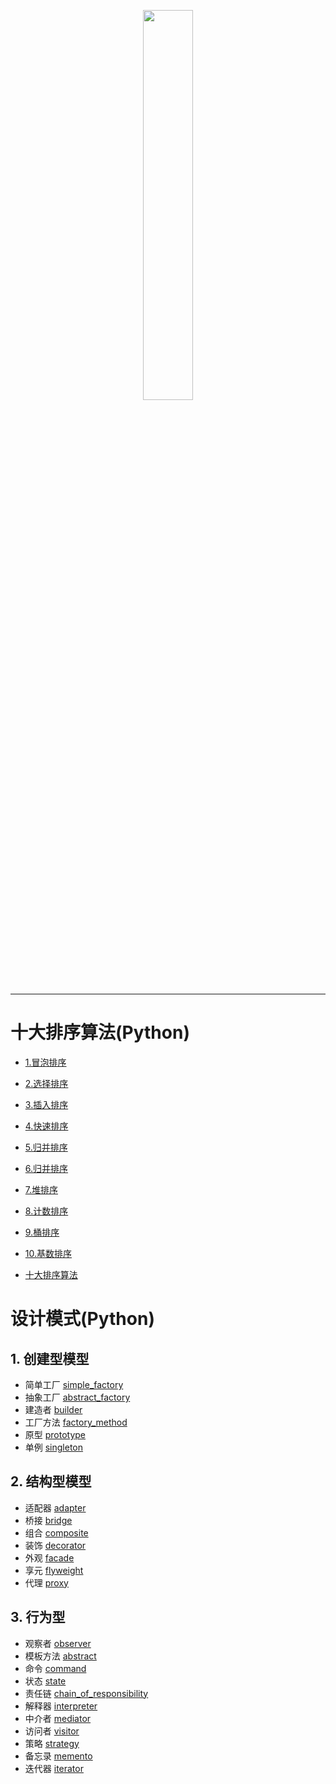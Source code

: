 <p align="center"><img width="40%" src="https://github.com/Walhalla-Summary/Algorithm/blob/master/alg.png" /></p>

--------------------------------------------------------------------------------


# 十大排序算法(Python)

- [1.冒泡排序](https://github.com/Walhalla-Summary/Algorithm/blob/master/TopTenSort/1_Bubble_Sort.md)

- [2.选择排序](https://github.com/Walhalla-Summary/Algorithm/blob/master/TopTenSort/2_Select_Sort.md)

- [3.插入排序](https://github.com/Walhalla-Summary/Algorithm/blob/master/TopTenSort/3_Insert_Sort.md)

- [4.快速排序](https://github.com/Walhalla-Summary/Algorithm/blob/master/TopTenSort/4_Quick_Sort.md)

- [5.归并排序](https://github.com/Walhalla-Summary/Algorithm/blob/master/TopTenSort/5_Merge_Sort.md)

- [6.归并排序](https://github.com/Walhalla-Summary/Algorithm/blob/master/TopTenSort/6_Shell_Sort.md)

- [7.堆排序](https://github.com/Walhalla-Summary/Algorithm/blob/master/TopTenSort/7_Heap_Sort.md)

- [8.计数排序](https://github.com/Walhalla-Summary/Algorithm/blob/master/TopTenSort/8_Count_Sort.md)

- [9.桶排序](https://github.com/Walhalla-Summary/Algorithm/blob/master/TopTenSort/9_Bucket_Sort.md)

- [10.基数排序](https://github.com/Walhalla-Summary/Algorithm/blob/master/TopTenSort/10_Radix_Sort.md)

- [十大排序算法](https://github.com/Walhalla-Summary/Algorithm/blob/master/TopTenSort/Top_Ten_Sequences.md)


# 设计模式(Python)

## 1. 创建型模型

- 简单工厂 [simple_factory](https://github.com/Walhalla-Summary/Algorithm/blob/master/Design_Mode/create_model/simple_factory.py)
- 抽象工厂 [abstract_factory](https://github.com/Walhalla-Summary/Algorithm/blob/master/Design_Mode/create_model/abstract_factory.py)
- 建造者   [builder](https://github.com/Walhalla-Summary/Algorithm/blob/master/Design_Mode/create_model/builder.py)
- 工厂方法 [factory_method](https://github.com/Walhalla-Summary/Algorithm/blob/master/Design_Mode/create_model/factory_mothed.py)
- 原型     [prototype](https://github.com/Walhalla-Summary/Algorithm/blob/master/Design_Mode/create_model/proto_type.py)
- 单例     [singleton](https://github.com/Walhalla-Summary/Algorithm/blob/master/Design_Mode/create_model/singleton.py)


## 2. 结构型模型

- 适配器 [adapter](https://github.com/Walhalla-Summary/Algorithm/blob/master/Design_Mode/structural_model/adapter.py)
- 桥接   [bridge](https://github.com/Walhalla-Summary/Algorithm/blob/master/Design_Mode/structural_model/bridge.py)
- 组合   [composite](https://github.com/Walhalla-Summary/Algorithm/blob/master/Design_Mode/structural_model/composite.py)
- 装饰   [decorator](https://github.com/Walhalla-Summary/Algorithm/blob/master/Design_Mode/structural_model/decorator.py)
- 外观   [facade](https://github.com/Walhalla-Summary/Algorithm/blob/master/Design_Mode/structural_model/facade.py)
- 享元   [flyweight](https://github.com/Walhalla-Summary/Algorithm/blob/master/Design_Mode/structural_model/flyweight.py)
- 代理   [proxy](https://github.com/Walhalla-Summary/Algorithm/blob/master/Design_Mode/structural_model/proxy.py)

## 3. 行为型

- 观察者   [observer](https://github.com/Walhalla-Summary/Algorithm/blob/master/Design_Mode/behavioral_model/observer.py)
- 模板方法 [abstract](https://github.com/Walhalla-Summary/Algorithm/blob/master/Design_Mode/behavioral_model/template_mothed.py)
- 命令     [command](https://github.com/Walhalla-Summary/Algorithm/blob/master/Design_Mode/behavioral_model/command.py)
- 状态     [state](https://github.com/Walhalla-Summary/Algorithm/blob/master/Design_Mode/behavioral_model/state.py)
- 责任链   [chain_of_responsibility](https://github.com/Walhalla-Summary/Algorithm/blob/master/Design_Mode/behavioral_model/chan_of_reponsiblity.py)
- 解释器   [interpreter](https://github.com/Walhalla-Summary/Algorithm/blob/master/Design_Mode/behavioral_model/interpreter.py)
- 中介者   [mediator](https://github.com/Walhalla-Summary/Algorithm/blob/master/Design_Mode/behavioral_model/mediator.py)
- 访问者   [visitor](https://github.com/Walhalla-Summary/Algorithm/blob/master/Design_Mode/behavioral_model/visitor.py)
- 策略     [strategy](https://github.com/Walhalla-Summary/Algorithm/blob/master/Design_Mode/behavioral_model/strategy.py)
- 备忘录   [memento](https://github.com/Walhalla-Summary/Algorithm/blob/master/Design_Mode/behavioral_model/memento.py)
- 迭代器   [iterator](https://github.com/Walhalla-Summary/Algorithm/blob/master/Design_Mode/behavioral_model/iterator.py)
